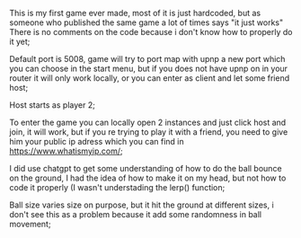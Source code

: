 This is my first game ever made, most of it is just hardcoded, but as someone who published the same game a lot of times says "it just works"
There is no comments on the code because i don't know how to properly do it yet;

Default port is 5008, game will try to port map with upnp a new port which you can choose in the start menu, but if you does not have upnp on in your router it will only work locally, or you can enter as client and let some friend host;

Host starts as player 2;

To enter the game you can locally open 2 instances and just click host and join, it will work, but if you re trying to play it with a friend, you need to give him your public ip adress which you can find in https://www.whatismyip.com/;

I did use chatgpt to get some understanding of how to do the ball bounce on the ground, I had the idea of how to make it on my head, but not how to code it properly (I wasn't understading the lerp() function;

Ball size varies size on purpose, but it hit the ground at different sizes, i don't see this as a problem because it add some randomness in ball movement;
